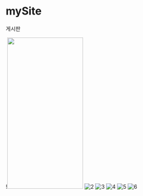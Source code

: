 # mySite

게시판 

!<img src="https://user-images.githubusercontent.com/97151887/224470447-83364b70-16ac-4c0e-bc08-4af1f3059017.png" width="200" height="400"/>
![2](https://user-images.githubusercontent.com/97151887/224470448-7b508389-baaf-458b-90b6-5f482f4f58f6.png)
![3](https://user-images.githubusercontent.com/97151887/224470449-1310dae2-c24a-49fa-b98b-9a5f41fb3453.png)
![4](https://user-images.githubusercontent.com/97151887/224470450-f20796aa-0d64-4fdb-874d-f73c7857bbb4.png)
![5](https://user-images.githubusercontent.com/97151887/224470452-47e07c82-5528-4ec9-9869-29f0e3704eef.png)
![6](https://user-images.githubusercontent.com/97151887/224470454-3398242e-11fb-4992-bc82-d834e09a36ae.png)

